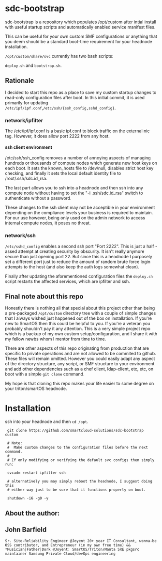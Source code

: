 # sdc-bootstrap

 sdc-bootstrap is a repository which populates /opt/custom after intial install
 with useful startup scripts and automatically enabled service manifest files.
 
 This can be useful for your own custom SMF configurations or anything that you
 deem should be a standard boot-time requirement for your headnode installation.

 `/opt/custom/share/svc` currently has two bash scripts:
 
 `deploy.sh` and `bootstrap.sh`. 

## Rationale

 I decided to start this repo as a place to save my custom startup changes to 
 read-only configuration files after boot. In this initial commit, it is used
 primarily for updating `/etc/ipf/ipf.conf`,`/etc/ssh/{ssh_config,sshd_config}`.

### network/ipfilter

 The /etc/ipf/ipf.conf is a basic ipf.conf to block traffic on the external nic
 tag. However, it does allow port 2222 from any host. 

#### ssh client environment 
 /etc/ssh/ssh_config removes a number of annoying aspects of managing hundreds
 or thousands of compute nodes which generate new host keys on each boot. It
 sets the known_hosts file to /dev/null, disables strict host key checking, and
 finally it sets the local default identity file to /root/.ssh/sdc.id_rsa. 
 
 The last part allows you to ssh into a headnode and then ssh into any compute
 node without having to set the "-i .ssh/sdc.id_rsa" switch to authenticate 
 without a password. 

 These changes to the ssh client may not be acceptible in your environment 
 depending on the compliance levels your business is required to maintain. 
 For our use however, being only used on the admin network to access internal
 compute nodes, it poses no threat. 

### network/ssh 
 `/etc/sshd_config` enables a second ssh port "Port 2222". This is just a half
 -assed attempt at creating security by obscurity. It isn't really anymore
 secure than just opening port 22. But since this is a headnode I purposely set
 a different port just to reduce the amount of random brute force login attempts
 to the host (and also keep the auth logs somewhat clean). 
 
 Finally after updating the aforementioned configuration files the `deploy.sh`
 script restarts the affected services, which are ipfilter and ssh.

## Final note about this repo
 Honestly there is nothing all that special about this project other than being
 a pre-packaged `/opt/custom` directory tree with a couple of simple changes that 
 I always wished just happened out of the box on installation. If you're new to 
 SmartOS then this could be helpful to you. If you're a veteran you probably 
 shouldn't pay it any attention. This is a very simple project repo which is a 
 backup of my own custom setup/configuration, and I share it with my fellow 
 newbs whom I mentor from time to time.

 There are other aspects of this repo originating from production that are 
 specific to private operations and are not allowed to be commited to github.
 These files will remain omitted. However you could easily adapt any aspect of
 the directory structure, any script, or SMF structure to your environment and 
 add other dependencies such as a chef client, ldap-client, etc, etc, on boot 
 with a simple `git clone` command.
 
 My hope is that cloning this repo makes your life easier to some degree on
 your triton/smartOS headnode.

# Installation

 ssh into your headnode and then `cd /opt`.

```
 git clone https://github.com/smartcloud-solutions/sdc-bootstrap custom
 
 # Note:
 #  Make custom changes to the configuration files before the next command.
 # 
 # If only modifying or verifying the default svc configs then simply run:
 
 svcadm restart ipfilter ssh

 # alternatively you may simply reboot the headnode, I suggest doing this
 # either way just to be sure that it functions properly on boot. 
 
 shutdown -i6 -g0 -y
```
 
## About the author:

###
 John Barfield
---
  `Sr. Site-Reliability Engineer @Joyent
   20+ year IT Consultant, wanna-be OSS contributor, and Entrepreneur (in my own
   free time) && *Musician|Father|Dork
  @Joyent:
   SmartOS/Triton/Manta SRE
   pkgsrc maintainer
   Samsung Private Cloud/devOps engineering`
